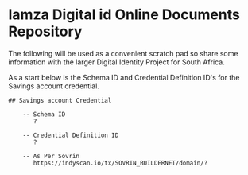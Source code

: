 # Iamza Digital id Online Documents Repository

The following will be used as a convenient scratch pad so share some information with the larger Digital Identity Project for South Africa.

As a start below is the  Schema ID and Credential Definition ID's for the Savings account credential.


    ## Savings account Credential

        -- Schema ID
           ?

        -- Credential Definition ID
           ?

        -- As Per Sovrin
           https://indyscan.io/tx/SOVRIN_BUILDERNET/domain/?
